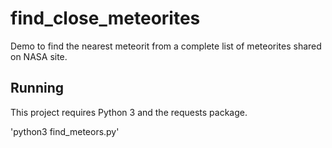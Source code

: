 # find_close_meteorites
Demo to find the nearest meteorit from a complete list of meteorites shared on NASA site.

## Running

This project requires Python 3 and the requests package.

'python3 find_meteors.py'
